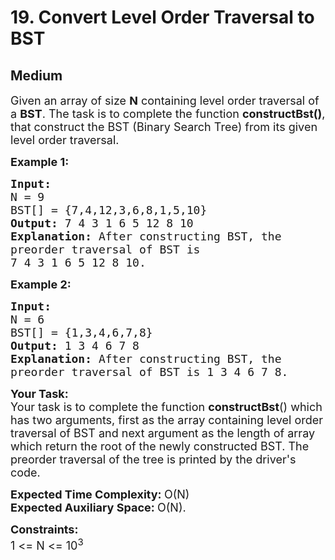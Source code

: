 # 19. Convert Level Order Traversal to BST
## Medium 
<div class="problem-statement">
                <p></p><p><span style="font-size:18px">Given an array of size <strong>N</strong> containing level order traversal of a <strong>BST</strong>. The task is to complete the function <strong>constructBst()</strong>, that construct the BST (Binary Search Tree) from its given level order traversal.</span></p>

<p><span style="font-size:18px"><strong>Example 1:</strong></span></p>

<pre><span style="font-size:18px"><strong>Input:
</strong>N = 9
BST[] = {7,4,12,3,6,8,1,5,10}
<strong>Output: </strong>7 4 3 1 6 5 12 8 10<strong>
Explanation: </strong>After constructing BST, the
preorder traversal of BST is
7 4 3 1 6 5 12 8 10.</span>
</pre>

<p><span style="font-size:18px"><strong>Example 2:</strong></span></p>

<pre><span style="font-size:18px"><strong>Input:
</strong>N = 6
BST[] = {1,3,4,6,7,8}
<strong>Output: </strong>1 3 4 6 7 8<strong>
Explanation: </strong>After constructing BST, the
preorder traversal of BST is 1 3 4 6 7 8.</span></pre>

<p><span style="font-size:18px"><strong>Your Task:</strong><br>
Your task is to complete the function <strong>constructBst</strong>() which has two arguments, first as the array containing level order traversal of BST and next argument as the length of array which return the root of the newly constructed BST. The preorder traversal of the tree is printed by the driver's code.</span></p>

<p><span style="font-size:18px"><strong>Expected Time Complexity:&nbsp;</strong>O(N)<br>
<strong>Expected Auxiliary Space:&nbsp;</strong>O(N).</span></p>

<p><span style="font-size:18px"><strong>Constraints:</strong><br>
1 &lt;= N &lt;= 10<sup>3</sup></span></p>
 <p></p>
            </div>